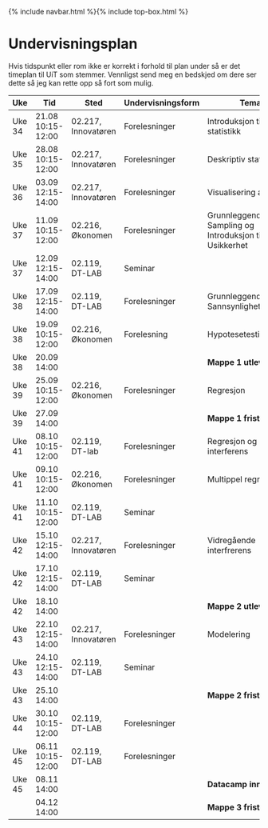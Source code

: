 {% include navbar.html %}{% include top-box.html %}

# Undervisningsplan

Hvis tidspunkt eller rom ikke er korrekt i forhold til plan under så er det timeplan til UiT som stemmer. Vennligst send meg en bedskjed om dere ser dette så jeg kan rette opp så fort som mulig.

| Uke | Tid            | Sted            |Undervisningsform | Tema               | Ressurser <img width=200> |
|----|----------------|-----------------|--------------------|--------------------|--------------------|
| Uke 34 | 21.08  10:15-12:00  | 02.217, Innovatøren | Forelesninger | Introduksjon til statistikk | [Forelesning](forelesning/Forelesning_1_sok2009_h24.html) [Kode](forelesning/Forelesning_1_sok2009_h24.qmd) |
| Uke 35 | 28.08  10:15-12:00  | 02.217, Innovatøren | Forelesninger | Deskriptiv statistikk | [Forelesning](forelesning/Forelesning_2_sok2009_h24.html) *hent koden på canvas*|
| Uke 36 | 03.09  12:15-14:00  | 02.217, Innovatøren | Forelesninger | Visualisering av data | [PowerPoint](forelesning/SOK2009_2024_F3_Visualisering.pptx) [Kode](forelesning/SOK2009_2024_F3_Visualisering.R) |
| Uke 37 | 11.09 10:15-12:00 | 02.216, Økonomen| Forelesninger | Grunnleggende Sampling og Introduksjon til Usikkerhet | [HTML](forelesning/SOK2009_2024_F4_Simulering.html) *hent koden på canvas*|
| Uke 37 | 12.09  12:15-14:00  | 02.119, DT-LAB | Seminar |  |  [Oppgave](forelesning/SOK2009_2024_S1.qmd) [Fasit](forelesning/SOK2009_2024_S1_fasit.qmd) |
| Uke 38 | 17.09  12:15-14:00  | 02.119, DT-LAB | Forelesninger | Grunnleggende Sannsynlighetsregning | [Forelesning](forelesning/SOK2009_2024_F5_Sannsynlighet.html)  |
| Uke 38 | 19.09  10:15-12:00  | 02.216, Økonomen | Forelesning | Hypotesetesting | [Forelesning](forelesning/SOK2009_2024_F6_Hypothesis_testing.html)  |
| Uke 38 | 20.09  14:00 | || **Mappe 1 utlevert** |
| Uke 39 | 25.09  10:15-12:00  | 02.216, Økonomen | Forelesninger | Regresjon | [Forelesning](forelesning/SOK2009_2024_F07_Regresjon.pdf) |
| Uke 39 | 27.09  14:00 | || **Mappe 1 frist** |
| Uke 41 | 08.10  10:15-12:00  | 02.119, DT-lab | Forelesninger | Regresjon og interferens | [Forelesning](forelesning/SOK2009_2024_F08_Inferens.pdf) |
| Uke 41 | 09.10  10:15-12:00  | 02.216, Økonomen | Forelesninger | Multippel regresjon | [Forelesning](forelesning/SOK2009_2024_F09_Multippel_Regresjon.pdf)  |
| Uke 41 | 11.10  10:15-12:00  | 02.119, DT-LAB | Seminar |  |  |
| Uke 42 | 15.10  12:15-14:00  | 02.217, Innovatøren | Forelesninger | Vidregående interfrerens |  |
| Uke 42 | 17.10  12:15-14:00  | 02.119, DT-LAB | Seminar |  |  |
| Uke 42 | 18.10  14:00 | | | **Mappe 2 utlevert** | 
| Uke 43 | 22.10  12:15-14:00  | 02.217, Innovatøren | Forelesninger | Modelering |  |
| Uke 43 | 24.10  12:15-14:00  | 02.119, DT-LAB | Seminar |  |  |
| Uke 43 | 25.10  14:00 | | | **Mappe 2 frist** | 
| Uke 44 | 30.10  10:15-12:00  | 02.119, DT-LAB | Forelesninger |  |  |
| Uke 45 | 06.11  10:15-12:00  | 02.119, DT-LAB | Forelesninger |  |  |
| Uke 45 | 08.11  14:00    ||| **Datacamp innlevering**
|  | 04.12 14:00 |  | | **Mappe 3 frist** |
